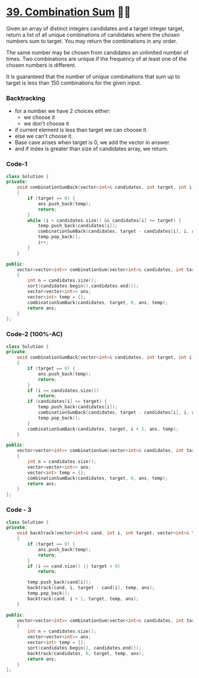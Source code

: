 # [39. Combination Sum](https://leetcode.com/problems/combination-sum/) 🌟🌟

Given an array of distinct integers candidates and a target integer target, return a list of all unique combinations of candidates where the chosen numbers sum to target. You may return the combinations in any order.

The same number may be chosen from candidates an unlimited number of times. Two combinations are unique if the frequency of at least one of the chosen numbers is different.

It is guaranteed that the number of unique combinations that sum up to target is less than 150 combinations for the given input.

### Backtracking

-   for a number we have 2 choices either:
    -   we choose it
    -   we don't choose it
-   if current element is less than target we can choose it.
-   else we can't choose it.
-   Base case arises when target is 0, we add the vector in answer.
-   and if index is greater than size of candidates array, we return.

### Code-1

```cpp
class Solution {
private:
    void combinationSumBack(vector<int>& candidates, int target, int i, vector<vector<int>>& ans, vector<int>& temp)
    {
        if (target == 0) {
            ans.push_back(temp);
            return;
        }
        while (i < candidates.size() && candidates[i] <= target) {
            temp.push_back(candidates[i]);
            combinationSumBack(candidates, target - candidates[i], i, ans, temp);
            temp.pop_back();
            i++;
        }
    }

public:
    vector<vector<int>> combinationSum(vector<int>& candidates, int target)
    {
        int n = candidates.size();
        sort(candidates.begin(),candidates.end());
        vector<vector<int>> ans;
        vector<int> temp = {};
        combinationSumBack(candidates, target, 0, ans, temp);
        return ans;
    }
};
```

### Code-2 (100%-AC)

```cpp
class Solution {
private:
    void combinationSumBack(vector<int>& candidates, int target, int i, vector<vector<int>>& ans, vector<int>& temp)
    {
        if (target == 0) {
            ans.push_back(temp);
            return;
        }
        if (i >= candidates.size())
            return;
        if (candidates[i] <= target) {
            temp.push_back(candidates[i]);
            combinationSumBack(candidates, target - candidates[i], i, ans, temp);
            temp.pop_back();
        }
        combinationSumBack(candidates, target, i + 1, ans, temp);
    }

public:
    vector<vector<int>> combinationSum(vector<int>& candidates, int target)
    {
        int n = candidates.size();
        vector<vector<int>> ans;
        vector<int> temp = {};
        combinationSumBack(candidates, target, 0, ans, temp);
        return ans;
    }
};
```

### Code - 3

```cpp
class Solution {
private:
    void backtrack(vector<int>& cand, int i, int target, vector<int>& temp, vector<vector<int>>& ans)
    {
        if (target == 0) {
            ans.push_back(temp);
            return;
        }
        if (i == cand.size() || target < 0)
            return;

        temp.push_back(cand[i]);
        backtrack(cand, i, target - cand[i], temp, ans);
        temp.pop_back();
        backtrack(cand, i + 1, target, temp, ans);
    }

public:
    vector<vector<int>> combinationSum(vector<int>& candidates, int target)
    {
        int n = candidates.size();
        vector<vector<int>> ans;
        vector<int> temp = {};
        sort(candidates.begin(), candidates.end());
        backtrack(candidates, 0, target, temp, ans);
        return ans;
    }
};
```
